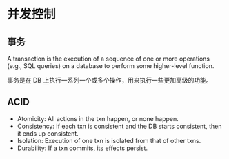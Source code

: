 # 并发控制

## 事务
A transaction is the execution of a sequence of 
one or more operations (e.g., SQL queries) on a 
database to perform some higher-level function.  
  
事务是在 DB 上执行一系列一个或多个操作，用来执行一些更加高级的功能。  
  
## ACID
- Atomicity: All actions in the txn happen, or none 
happen.
- Consistency: If each txn is consistent and the DB 
starts consistent, then it ends up consistent.
- Isolation: Execution of one txn is isolated from 
that of other txns.   
- Durability: If a txn commits, its effects persist.

